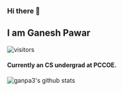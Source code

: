 ### Hi there 👋

## I am Ganesh Pawar
![visitors](https://visitor-badge.glitch.me/badge?page_id=ganpa3.ganpa3)
<!-- [![GitHub followers](https://img.shields.io/github/followers/ganpa3.svg?style=social&label=Follow)](https://github.com/ganpa3?tab=followers) -->
#### Currently an CS undergrad at PCCOE.
![ganpa3's github stats](https://github-readme-stats.vercel.app/api?username=ganpa3&count_private=true&show_icons=true&theme=algolia) <br />

<!-- 📫 Connect with me on <a href="https://www.linkedin.com/in/ganesh-pawar-6675611b7/">Linkedin</a> -->
<!--

Here are some ideas to get you started:

- 🔭 I’m currently working on ...
- 🌱 I’m currently learning ...
- 👯 I’m looking to collaborate on ...
- 🤔 I’m looking for help with ...
- 💬 Ask me about ...
- 📫 How to reach me: ...
- 😄 Pronouns: ...
- ⚡ Fun fact: ...
-->
